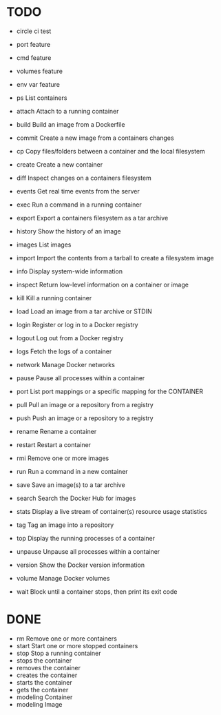 # TODO
- circle ci test
- port feature
- cmd feature
- volumes feature
- env var feature

- ps        List containers
- attach    Attach to a running container
- build     Build an image from a Dockerfile
- commit    Create a new image from a containers changes
- cp        Copy files/folders between a container and the local filesystem
- create    Create a new container
- diff      Inspect changes on a containers filesystem
- events    Get real time events from the server
- exec      Run a command in a running container
- export    Export a containers filesystem as a tar archive
- history   Show the history of an image
- images    List images
- import    Import the contents from a tarball to create a filesystem image
- info      Display system-wide information
- inspect   Return low-level information on a container or image
- kill      Kill a running container
- load      Load an image from a tar archive or STDIN
- login     Register or log in to a Docker registry
- logout    Log out from a Docker registry
- logs      Fetch the logs of a container
- network   Manage Docker networks
- pause     Pause all processes within a container
- port      List port mappings or a specific mapping for the CONTAINER
- pull      Pull an image or a repository from a registry
- push      Push an image or a repository to a registry
- rename    Rename a container
- restart   Restart a container
- rmi       Remove one or more images
- run       Run a command in a new container
- save      Save an image(s) to a tar archive
- search    Search the Docker Hub for images
- stats     Display a live stream of container(s) resource usage statistics
- tag       Tag an image into a repository
- top       Display the running processes of a container
- unpause   Unpause all processes within a container
- version   Show the Docker version information
- volume    Manage Docker volumes
- wait      Block until a container stops, then print its exit code

# DONE
- rm        Remove one or more containers
- start     Start one or more stopped containers
- stop      Stop a running container
- stops the container
- removes the container
- creates the container
- starts the container
- gets the container
- modeling Container
- modeling Image
